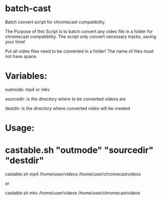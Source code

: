 # batch-cast
Batch convert script for chromecast compatibility.

The Purpose of this Script is to batch convert any video file in a folder for chromecast compatibility.
The script only convert necessary tracks, saving your time!
 
Put all video files need to be converted in a folder!
The name of files must not have space. 
 
# Variables:
outmode: mp4 or mkv

sourcedir: is the directory where to be converted videos are

destdir: is the directory where converted video will be created
 
# Usage:
# castable.sh "outmode" "sourcedir" "destdir"
castable.sh mp4 /home/user/videos /home/user/chromecastvideos

or

castable.sh mkv /home/user/videos /home/user/chromecastvideos
